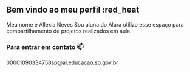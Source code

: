   ## Bem vindo ao meu perfil :red_heat
  Meu nome é Allexia Neves
  Sou aluna do Alura
  utilizo esse espaço para compartilhamento de projetos realizados em aula
  ### Para entrar em contato 📫
  00001090334758sp@al.educacao.sp.gov.br
<!--
**ALLEXIANEV3S2024/ALLEXIANEV3S2024** is a ✨ _special_ ✨ repository because its `README.md` (this file) appears on your GitHub profile.

Here are some ideas to get you started:

- 🔭 I’m currently working on ...
- 🌱 I’m currently learning ...
- 👯 I’m looking to collaborate on ...
- 🤔 I’m looking for help with ...
- 💬 Ask me about ...
- 📫 How to reach me: ...
- 😄 Pronouns: ...
- ⚡ Fun fact: ...
-->
